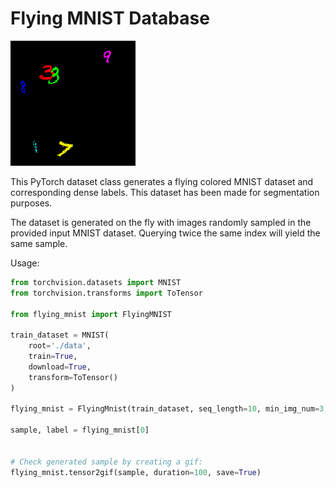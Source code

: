 # Flying MNIST Database

![flying_mnist.gif](flying_mnist.gif)

This PyTorch dataset class generates a flying colored MNIST dataset and corresponding dense labels.
This dataset has been made for segmentation purposes.

The dataset is generated on the fly with images randomly sampled in the provided input MNIST dataset.
Querying twice the same index will yield the same sample.

Usage:
```python
from torchvision.datasets import MNIST
from torchvision.transforms import ToTensor

from flying_mnist import FlyingMNIST

train_dataset = MNIST(
    root='./data',
    train=True,
    download=True,
    transform=ToTensor()
)

flying_mnist = FlyingMnist(train_dataset, seq_length=10, min_img_num=3, max_img_num=7, img_size=(200, 200), rotation=20)

sample, label = flying_mnist[0]


# Check generated sample by creating a gif:
flying_mnist.tensor2gif(sample, duration=100, save=True)
```